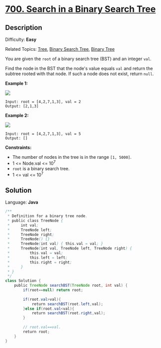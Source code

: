 # [700\. Search in a Binary Search Tree](https://leetcode.com/problems/search-in-a-binary-search-tree/)

## Description

Difficulty: **Easy**  

Related Topics: [Tree](https://leetcode.com/tag/tree/), [Binary Search Tree](https://leetcode.com/tag/binary-search-tree/), [Binary Tree](https://leetcode.com/tag/binary-tree/)


You are given the `root` of a binary search tree (BST) and an integer `val`.

Find the node in the BST that the node's value equals `val` and return the subtree rooted with that node. If such a node does not exist, return `null`.

**Example 1:**

![](https://assets.leetcode.com/uploads/2021/01/12/tree1.jpg)

```
Input: root = [4,2,7,1,3], val = 2
Output: [2,1,3]
```

**Example 2:**

![](https://assets.leetcode.com/uploads/2021/01/12/tree2.jpg)

```
Input: root = [4,2,7,1,3], val = 5
Output: []
```

**Constraints:**

*   The number of nodes in the tree is in the range `[1, 5000]`.
*   1 <= Node.val <= 10<sup>7</sup>
*   `root` is a binary search tree.
*   1 <= val <= 10<sup>7</sup>


## Solution

Language: **Java**

```java
/**
 * Definition for a binary tree node.
 * public class TreeNode {
 *     int val;
 *     TreeNode left;
 *     TreeNode right;
 *     TreeNode() {}
 *     TreeNode(int val) { this.val = val; }
 *     TreeNode(int val, TreeNode left, TreeNode right) {
 *         this.val = val;
 *         this.left = left;
 *         this.right = right;
 *     }
 * }
 */
class Solution {
    public TreeNode searchBST(TreeNode root, int val) {
        if(root==null) return root;
        
        if(root.val>val){
            return searchBST(root.left,val);
        }else if(root.val<val){
            return searchBST(root.right,val);
        }
        
        // root.val==val.
        return root;
    }
}
```